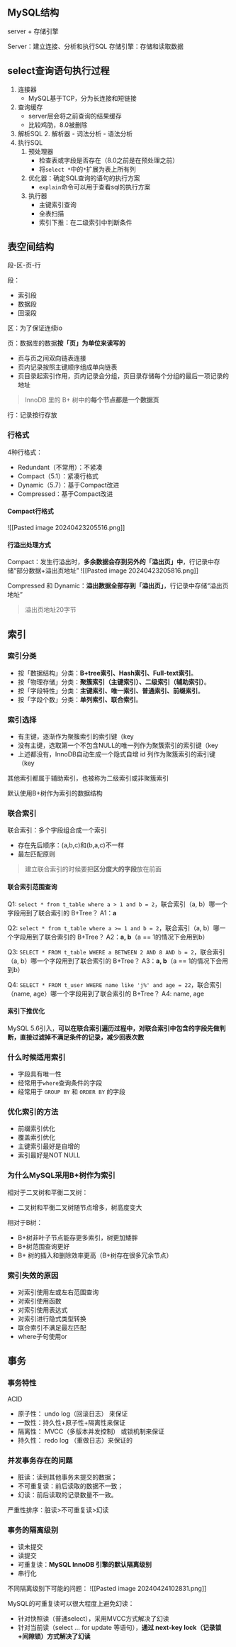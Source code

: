 ## MySQL结构

server + 存储引擎

Server：建立连接、分析和执行SQL
存储引擎：存储和读取数据

## select查询语句执行过程

1. 连接器
	- MySQL基于TCP，分为长连接和短链接
2. 查询缓存
	- server层会将之前查询的结果缓存
	- 比较鸡肋，8.0被删除
3. 解析SQL
	2. 解析器
		- 词法分析
		- 语法分析
1. 执行SQL
	1. 预处理器
		- 检查表或字段是否存在（8.0之前是在预处理之前）
		- 将`select *`中的`*`扩展为表上所有列
	2. 优化器：确定SQL查询的语句的执行方案
		- `explain`命令可以用于查看sql的执行方案
	1. 执行器
		- 主键索引查询
		- 全表扫描
		- 索引下推：在二级索引中判断条件

## 表空间结构

段-区-页-行

段：
- 索引段
- 数据段
- 回滚段

区：为了保证连续io

页：数据库的数据**按「页」为单位来读写的**
- 页与页之间双向链表连接
- 页内记录按照主键顺序组成单向链表
- 页目录起索引作用，页内记录会分组，页目录存储每个分组的最后一项记录的地址
> InnoDB 里的 B+ 树中的**每个节点都是一个数据页**

行：记录按行存放

### 行格式

4种行格式：
- Redundant（不常用）：不紧凑
- Compact（5.1）：紧凑行格式
- Dynamic（5.7）：基于Compact改进
- Compressed：基于Compact改进

#### Compact行格式

![[Pasted image 20240423205516.png]]

#### 行溢出处理方式

Compact：发生行溢出时，**多余数据会存到另外的「溢出页」中**，行记录中存储“部分数据+溢出页地址”
![[Pasted image 20240423205816.png]]

Compressed 和 Dynamic：**溢出数据全部存到「溢出页」**，行记录中存储“溢出页地址”

> 溢出页地址20字节

## 索引

### 索引分类

- 按「数据结构」分类：**B+tree索引、Hash索引、Full-text索引**。
- 按「物理存储」分类：**聚簇索引（主键索引）、二级索引（辅助索引）**。
- 按「字段特性」分类：**主键索引、唯一索引、普通索引、前缀索引**。
- 按「字段个数」分类：**单列索引、联合索引**。

### 索引选择

- 有主键，逐渐作为聚簇索引的索引键（key
- 没有主键，选取第一个不包含NULL的唯一列作为聚簇索引的索引键（key
- 上述都没有，InnoDB自动生成一个隐式自增 id 列作为聚簇索引的索引键（key

其他索引都属于辅助索引，也被称为二级索引或非聚簇索引

默认使用B+树作为索引的数据结构

### 联合索引

联合索引：多个字段组合成一个索引

- 存在先后顺序：(a,b,c)和(b,a,c)不一样
- 最左匹配原则

> 建立联合索引的时候要把**区分度大的字段**放在前面

#### 联合索引范围查询

Q1: `select * from t_table where a > 1 and b = 2`，联合索引（a, b）哪一个字段用到了联合索引的 B+Tree？
A1：**a**

Q2: `select * from t_table where a >= 1 and b = 2`，联合索引（a, b）哪一个字段用到了联合索引的 B+Tree？
A2：**a, b**（a == 1的情况下会用到b）

Q3: `SELECT * FROM t_table WHERE a BETWEEN 2 AND 8 AND b = 2`，联合索引（a, b）哪一个字段用到了联合索引的 B+Tree？
A3：**a, b**（a == 1的情况下会用到b）

Q4: `SELECT * FROM t_user WHERE name like 'j%' and age = 22`，联合索引（name, age）哪一个字段用到了联合索引的 B+Tree？ 
A4:  name, age

#### 索引下推优化

MySQL 5.6引入，**可以在联合索引遍历过程中，对联合索引中包含的字段先做判断，直接过滤掉不满足条件的记录，减少回表次数**

### 什么时候适用索引

- 字段具有唯一性
- 经常用于`where`查询条件的字段
- 经常用于 `GROUP BY` 和 `ORDER BY` 的字段

### 优化索引的方法

- 前缀索引优化
- 覆盖索引优化
- 主键索引最好是自增的
- 索引最好是NOT NULL

### 为什么MySQL采用B+树作为索引

相对于二叉树和平衡二叉树：
- 二叉树和平衡二叉树随节点增多，树高度变大

相对于B树：
- B+树非叶子节点能存更多索引，树更加矮胖
- B+树范围查询更好
- B+ 树的插入和删除效率更高（B+树存在很多冗余节点）

### 索引失效的原因

- 对索引使用左或左右范围查询
- 对索引使用函数
- 对索引使用表达式
- 对索引进行隐式类型转换
- 联合索引不满足最左匹配
- where子句使用or

## 事务

### 事务特性

ACID
- 原子性： undo log（回滚日志） 来保证
- 一致性：持久性+原子性+隔离性来保证
- 隔离性： MVCC（多版本并发控制） 或锁机制来保证
- 持久性： redo log （重做日志）来保证的

### 并发事务存在的问题

- 脏读：读到其他事务未提交的数据；
- 不可重复读：前后读取的数据不一致；
- 幻读：前后读取的记录数量不一致。

严重性排序：脏读>不可重复读>幻读

### 事务的隔离级别

- 读未提交
- 读提交
- 可重复读：**MySQL InnoDB 引擎的默认隔离级别**
- 串行化

不同隔离级别下可能的问题：
![[Pasted image 20240424102831.png]]

MySQL的可重复读可以很大程度上避免幻读：
- 针对快照读（普通select），采用MVCC方式解决了幻读
- 针对当前读（select ... for update 等语句），**通过 next-key lock（记录锁+间隙锁）方式解决了幻读**

